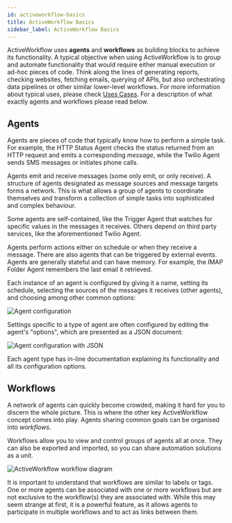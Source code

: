 ```yaml
---
id: activeworkflow-basics
title: ActiveWorkflow Basics
sidebar_label: ActiveWorkflow Basics
---
```


ActiveWorkflow uses **agents** and **workflows** as building blocks to achieve
its functionality. A typical objective when using ActiveWorkflow is to group
and automate functionality that would require either manual execution or
ad-hoc pieces of code. Think along the lines of generating reports, checking
websites, fetching emails, querying of APIs, but also orchestrating data pipelines
or other similar lower-level workflows. For more information about typical uses, please check
[Uses Cases](use-cases). For a description
of what exactly agents and workflows please read below.

## Agents

Agents are pieces of code that typically know how to perform a simple task.
For example, the HTTP Status Agent checks the status returned from an
HTTP request and emits a corresponding *message*, while the Twilio Agent
sends SMS messages or initiates phone calls.

Agents emit and receive messages (some only emit, or only receive). A structure
of agents designated as message sources and message targets forms a network. This
is what allows a group of agents to coordinate themselves and transform a
collection of simple tasks into sophisticated and complex behaviour.

Some agents are self-contained, like the Trigger Agent that watches for
specific values in the messages it receives. Others depend on third
party services, like the aforementioned Twilio Agent.

Agents perform actions either on schedule or when they receive a message. There
are also agents that can be triggered by external events. Agents are generally
stateful and can have memory. For example, the IMAP Folder Agent remembers the
last email it retrieved.

Each instance of an agent is configured by giving it a name, setting its schedule,
selecting the sources of the messages it receives (other agents), and choosing
among other common options:

<img src="../static/img/screenshots/agent_edit_screenshot.png"
     srcset="../static/img/screenshots/agent_edit_screenshot@2x.png"
     alt="Agent configuration" />

Settings specific to a type of agent are often configured by editing
the agent's "options", which are presented as a JSON document:

<img src="img/screenshots/agent_edit_json_screenshot.png"
     srcset="img/screenshots/agent_edit_json_screenshot@2x.png"
     alt="Agent configuration with JSON" />

Each agent type has in-line documentation explaining its functionality
and all its configuration options.

## Workflows

A network of agents can quickly become crowded, making it hard for you to discern
the whole picture. This is where the other key ActiveWorkflow concept comes into
play. Agents sharing common goals can be organised into *workflows*.

Workflows allow you to view and control groups of agents all at once. They can
also be exported and imported, so you can share automation solutions as a unit.

<img src="img/screenshots/workflow_diagram_screenshot.png"
     srcset="img/screenshots/workflow_diagram_screenshot@2x.png"
     alt="ActiveWorkflow workflow diagram" />

It is important to understand that workflows are similar to labels or tags. One
or more agents can be associated with one or more workflows but are not exclusive
to the workflow(s) they are associated with. While this may seem strange at first,
it is a powerful feature, as it allows agents to participate in multiple workflows
and to act as links between them.
